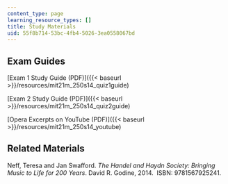 ```yaml
---
content_type: page
learning_resource_types: []
title: Study Materials
uid: 55f8b714-53bc-4fb4-5026-3ea0558067bd
---
```


Exam Guides
-----------

[Exam 1 Study Guide (PDF)]({{< baseurl >}}/resources/mit21m_250s14_quiz1guide)

[Exam 2 Study Guide (PDF)]({{< baseurl >}}/resources/mit21m_250s14_quiz2guide)

[Opera Excerpts on YouTube (PDF)]({{< baseurl >}}/resources/mit21m_250s14_youtube)

Related Materials
-----------------

Neff, Teresa and Jan Swafford. _The Handel and Haydn Society: Bringing Music to Life for 200 Years_. David R. Godine, 2014.  ISBN: 9781567925241.